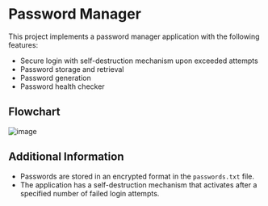 # Password Manager

This project implements a password manager application with the following features:

- Secure login with self-destruction mechanism upon exceeded attempts
- Password storage and retrieval
- Password generation
- Password health checker

## Flowchart

![image](https://github.com/karthik-kiran-29/C_project_BYTS/assets/155097227/fa2aa4fb-5ade-49dd-94e8-fbd2ed543397)



## Additional Information

- Passwords are stored in an encrypted format in the `passwords.txt` file.
- The application has a self-destruction mechanism that activates after a specified number of failed login attempts.

